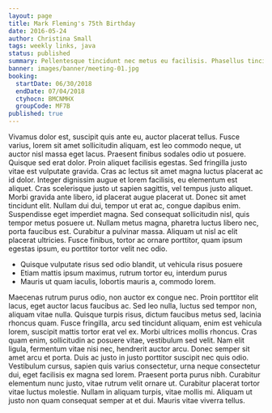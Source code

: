 ```yaml
---
layout: page
title: Mark Fleming's 75th Birthday
date: 2016-05-24
author: Christina Small
tags: weekly links, java
status: published
summary: Pellentesque tincidunt nec metus eu facilisis. Phasellus tincidunt urna at.
banner: images/banner/meeting-01.jpg
booking:
  startDate: 06/30/2018
  endDate: 07/04/2018
  ctyhocn: BMCNMHX
  groupCode: MF7B
published: true
---
```

Vivamus dolor est, suscipit quis ante eu, auctor placerat tellus. Fusce varius, lorem sit amet sollicitudin aliquam, est leo commodo neque, ut auctor nisl massa eget lacus. Praesent finibus sodales odio ut posuere. Quisque sed erat dolor. Proin aliquet facilisis egestas. Sed fringilla justo vitae est vulputate gravida. Cras ac lectus sit amet magna luctus placerat ac id dolor. Integer dignissim augue et lorem facilisis, eu elementum est aliquet. Cras scelerisque justo ut sapien sagittis, vel tempus justo aliquet.
Morbi gravida ante libero, id placerat augue placerat ut. Donec sit amet tincidunt elit. Nullam dui dui, tempor ut erat ac, congue dapibus enim. Suspendisse eget imperdiet magna. Sed consequat sollicitudin nisl, quis tempor metus posuere ut. Nullam metus magna, pharetra luctus libero nec, porta faucibus est. Curabitur a pulvinar massa. Aliquam ut nisl ac elit placerat ultricies. Fusce finibus, tortor ac ornare porttitor, quam ipsum egestas ipsum, eu porttitor tortor velit nec odio.

* Quisque vulputate risus sed odio blandit, ut vehicula risus posuere
* Etiam mattis ipsum maximus, rutrum tortor eu, interdum purus
* Mauris ut quam iaculis, lobortis mauris a, commodo lorem.

Maecenas rutrum purus odio, non auctor ex congue nec. Proin porttitor elit lacus, eget auctor lacus faucibus ac. Sed leo nulla, luctus sed tempor non, aliquam vitae nulla. Quisque turpis risus, dictum faucibus metus sed, lacinia rhoncus quam. Fusce fringilla, arcu sed tincidunt aliquam, enim est vehicula lorem, suscipit mattis tortor erat vel ex. Morbi ultrices mollis rhoncus. Cras quam enim, sollicitudin ac posuere vitae, vestibulum sed velit. Nam elit ligula, fermentum vitae nisi nec, hendrerit auctor arcu. Donec semper sit amet arcu et porta.
Duis ac justo in justo porttitor suscipit nec quis odio. Vestibulum cursus, sapien quis varius consectetur, urna neque consectetur dui, eget facilisis ex magna sed lorem. Praesent porta purus nibh. Curabitur elementum nunc justo, vitae rutrum velit ornare ut. Curabitur placerat tortor vitae luctus molestie. Nullam in aliquam turpis, vitae mollis mi. Aliquam ut justo non quam consequat semper at et dui. Mauris vitae viverra tellus.
